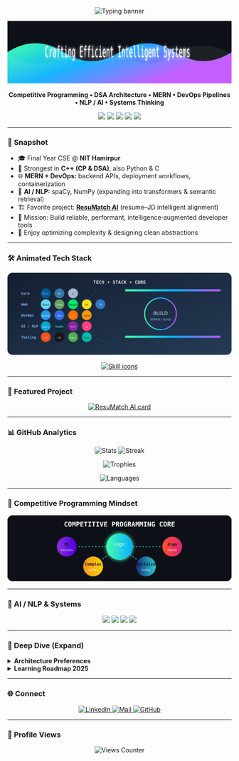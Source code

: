 <!-- HERO: Typing + Tagline -->
<p align="center">
  <img src="https://readme-typing-svg.demolab.com?font=Fira+Code&size=34&pause=900&center=true&vCenter=true&width=900&height=70&color=44FFAF&lines=Hi+%F0%9F%91%8B+I'm+Shashant+Thakur;Final+Year+CSE+@+NIT+Hamirpur;Competitive+Programmer+%7C+DSA+%7C+MERN;DevOps+%7C+AI+%7C+NLP;Building+ResuMatch+AI" alt="Typing banner" />
</p>

<p align="center">
  <img src="assets/hero-wave.svg" height="140" alt="Animated Wave Banner"/>
</p>

<p align="center">
  <b>Competitive Programming • DSA Architecture • MERN • DevOps Pipelines • NLP / AI • Systems Thinking</b>
</p>

<!-- QUICK HIGHLIGHTS -->
<p align="center">
  <img src="https://img.shields.io/badge/C%2B%2B-Level%20Pro-00599C?style=for-the-badge&logo=c%2B%2B&logoColor=white" />
  <img src="https://img.shields.io/badge/Focus-Algorithmic%20Optimization-8A2BE2?style=for-the-badge" />
  <img src="https://img.shields.io/badge/NLP-spaCy%20%7C%20NumPy-0CA8E6?style=for-the-badge" />
  <img src="https://img.shields.io/badge/MERN-Full%20Stack-00C853?style=for-the-badge&logo=react&logoColor=white" />
  <img src="https://img.shields.io/badge/DevOps-Docker%20%7C%20K8s-2496ED?style=for-the-badge&logo=docker&logoColor=white" />
</p>

---

### 🚀 Snapshot
- 🎓 Final Year CSE @ **NIT Hamirpur**
- 🧠 Strongest in **C++ (CP & DSA)**; also Python & C
- 🌐 **MERN + DevOps:** backend APIs, deployment workflows, containerization
- 🤖 **AI / NLP:** spaCy, NumPy (expanding into transformers & semantic retrieval)
- 🏗️ Favorite project: **[ResuMatch AI](https://github.com/thakurshashant/resumatch-ai)** (resume–JD intelligent alignment)
- 🎯 Mission: Build reliable, performant, intelligence‑augmented developer tools
- 🧩 Enjoy optimizing complexity & designing clean abstractions

---

### 🛠️ Animated Tech Stack
<!-- This is a custom animated SVG (pulse, glow, subtle float).
     Replace / adjust icons by editing assets/stack-animated.svg -->
<p align="center">
  <img src="assets/stack-animated.svg" width="820" alt="Animated Tech Stack" />
</p>

<!-- Fallback static icons row (stays if SVG fails to load) -->
<p align="center">
  <a href="https://skillicons.dev">
    <img src="https://skillicons.dev/icons?i=cpp,python,c,js,ts,react,nodejs,express,mongodb,html,css,linux,docker,kubernetes,git,github,aws,nginx,vercel&perline=10" height="52" alt="Skill icons"/>
  </a>
</p>

---

### 📌 Featured Project
<p align="center">
  <a href="https://github.com/thakurshashant/resumatch-ai">
    <img src="https://github-readme-stats.vercel.app/api/pin/?username=thakurshashant&repo=resumatch-ai&theme=radical&border_radius=14" alt="ResuMatch AI card" />
  </a>
</p>

---

### 📊 GitHub Analytics
<p align="center">
  <img src="https://github-readme-stats.vercel.app/api?username=thakurshashant&show_icons=true&theme=radical&hide_border=true&border_radius=14" height="165" alt="Stats"/>
  <img src="https://github-readme-streak-stats.herokuapp.com?user=thakurshashant&theme=radical&hide_border=true&date_format=j%20M%5B%20Y%5D" height="165" alt="Streak"/>
</p>

<p align="center">
  <img src="https://github-profile-trophy.vercel.app/?username=thakurshashant&theme=onedark&no-frame=true&no-bg=true&margin-w=12&row=1" alt="Trophies" />
</p>

<p align="center">
  <img src="https://github-readme-stats.vercel.app/api/top-langs/?username=thakurshashant&layout=compact&langs_count=8&hide_border=true&theme=radical&border_radius=14" height="170" alt="Languages"/>
</p>

<!-- OPTIONAL: Uncomment after verifying reliability
<p align="center">
  <img src="https://github-readme-activity-graph.vercel.app/graph?username=thakurshashant&theme=react-dark&hide_border=true" alt="Activity Graph"/>
</p>
-->

---

### 🧠 Competitive Programming Mindset
<p align="center">
  <img src="assets/cp-core.svg" width="680" alt="CP Core Animated Diagram"/>
</p>

---

### 🤖 AI / NLP & Systems
<p align="center">
  <img src="https://img.shields.io/badge/spaCy-NLP%20Pipelines-09A3D5?style=for-the-badge" />
  <img src="https://img.shields.io/badge/NumPy-Vectorized%20Ops-4285F4?style=for-the-badge&logo=numpy&logoColor=white" />
  <img src="https://img.shields.io/badge/Exploring-Transformers-F9A825?style=for-the-badge" />
  <img src="https://img.shields.io/badge/Interest-IR%20%26%20Semantic%20Search-673AB7?style=for-the-badge" />
</p>

---

### 🧩 Deep Dive (Expand)
<details>
  <summary><b>Architecture Preferences</b></summary>
  <br>
  <ul>
    <li>Modular service boundaries before premature microservices.</li>
    <li>Complexity budget: measurable cognitive + cyclomatic constraints.</li>
    <li>Favor composition over inheritance; explicit data contracts.</li>
    <li>Metrics-first: latency histograms, failure modes, capacity headroom.</li>
  </ul>
</details>

<details>
  <summary><b>Learning Roadmap 2025</b></summary>
  <br>
  <ul>
    <li>Transformer fine-tuning + lightweight adapters (LoRA, quantization).</li>
    <li>Advanced container orchestration patterns (multi-stage build optimizations).</li>
    <li>System design drills: low-latency matching engines & vector stores.</li>
  </ul>
</details>

---

### 🌐 Connect
<p align="center">
  <a href="https://www.linkedin.com/in/shashant-thakur-9006a0343/" target="_blank">
    <img src="https://img.shields.io/badge/LinkedIn-Shashant%20Thakur-0A66C2?style=for-the-badge&logo=linkedin&logoColor=white" alt="LinkedIn"/>
  </a>
  <a href="mailto:shashantthakur.nit@gmail.com">
    <img src="https://img.shields.io/badge/Email-shashantthakur.nit%40gmail.com-D14836?style=for-the-badge&logo=gmail&logoColor=white" alt="Mail"/>
  </a>
  <a href="https://github.com/thakurshashant">
    <img src="https://img.shields.io/badge/GitHub-thakurshashant-181717?style=for-the-badge&logo=github" alt="GitHub"/>
  </a>
</p>

---

### 🔢 Profile Views
<p align="center">
  <img src="https://komarev.com/ghpvc/?username=thakurshashant&label=Views&color=44ffaf&style=flat" alt="Views Counter"/>
</p>

<!-- OPTIONAL EXTRAS (Require GitHub Actions setup)
1. Contribution Snake:
   Add an action that generates output/github-contribution-grid-snake.svg and then:
   <img src="https://raw.githubusercontent.com/thakurshashant/thakurshashant/output/github-contribution-grid-snake.svg" alt="Snake"/>

2. Metrics (lowlighter/metrics):
   After configuring metrics.yml:
   <img src="https://raw.githubusercontent.com/thakurshashant/thakurshashant/main/metrics.svg" alt="Metrics"/>
-->

<!-- LINK CHECK REMINDER:
Open each image URL in a browser to verify; dynamic services may rate-limit intermittently. -->

<!-- END -->
